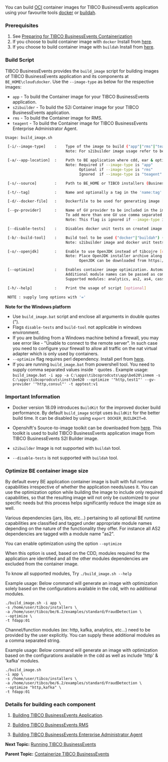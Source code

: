 You can build [OCI](https://opencontainers.org/) container images for TIBCO BusinessEvents application using your favourite tools [docker](https://docs.docker.com/) or [buildah](https://buildah.io/).

### Prerequisites
1.  See [Preparing for TIBCO BusinessEvents Containerization](Before-You-Begin#preparing-for-tibco-businessevents-containerization)
2.  If you choose to build container image with `docker` Install from [here](https://docs.docker.com/get-started/#download-and-install-docker).
3.  If you choose to build container image with `buildah` Install from [here](https://github.com/containers/buildah/blob/master/install.md).

### Build Script

TIBCO BusinessEvents provides the `build_image` script for building images of TIBCO BusinessEvents application and its components at `BE_HOME\cloud\docker`. Use the `--image-type` as below for the respective images:

-   `app` - To build the Container image for your TIBCO BusinessEvents application.
-   `s2ibuilder` - To build the S2i Container image for your TIBCO BusinessEvents application.
-   `rms` - To build the Container image for RMS.
-   `teagent` - To build the Container image for TIBCO BusinessEvents Enterprise Administrator Agent.

```sh
Usage: build_image.sh

 [-i/--image-type]    :    Type of the image to build ("app"|"rms"|"teagent"|"s2ibuilder") [required]
                           Note: For s2ibuilder image usage refer to be-tools wiki under containerize section.

 [-a/--app-location]  :    Path to BE application where cdd, ear & optional supporting jars are present
                           Note: Required if --image-type is "app"
                                 Optional if --image-type is "rms"
                                 Ignored  if --image-type is "teagent" or "s2ibuilder"

 [-s/--source]        :    Path to BE_HOME or TIBCO installers (BusinessEvents, Activespaces or FTL) are present (default "../../")

 [-t/--tag]           :    Name and optionally a tag in the 'name:tag' format [optional]

 [-d/--docker-file]   :    Dockerfile to be used for generating image [optional]

 [--gv-provider]      :    Name of GV provider to be included in the image ("consul"|"http"|"custom") [optional]
                           To add more than one GV use comma separated format ex: "consul,http" 
                           Note: This flag is ignored if --image-type is "teagent"

 [--disable-tests]    :    Disables docker unit tests on created image (applicable only for "app" and "s2ibuilder" image types) [optional]

 [-b/--build-tool]    :    Build tool to be used ("docker"|"buildah") (default is "docker")
                           Note: s2ibuilder image and docker unit tests not supported for buildah.

 [-o/--openjdk]       :    Enable to use OpenJDK instead of tibcojre [optional]
                           Note: Place OpenJDK installer archive along with TIBCO installers.
                                 OpenJDK can be downloaded from https://jdk.java.net/java-se-ri/11.

 [--optimize]         :    Enables container image optimization. Automatically retrieves required modules from CDD/EAR, if available. [optional]
                           Additional module names can be passed as comma separated string. Ex: "http,kafka" 
                           Supported modules: analytics, as2, as4, cassandra, eclipse, ftl, http, ignite, influx, kafka, kinesis, liveview, mqtt, opentelemetry, pattern, process, query, soap, sqlserver, store & streambase.

 [-h/--help]          :    Print the usage of script [optional]

 NOTE : supply long options with '='
```

**Note for the Windows platform** 
* Use `build_image.bat` script and enclose all arguments in double quotes \("\).
* Flags `disable-tests` and `build-tool` not applicable in windows environment.
* If you are building from a Windows machine behind a firewall, you may see error like - "Unable to connect to
the remote server". In such case you need to configure your firewall to allow all traffic on the nat virtual adapter which is only used by containers.
* `--optimize` flag requires perl dependency. Install perl from [here](https://strawberryperl.com/).
* If you are running `build_image.bat` from powershell tool. You need to supply comma separated values inside `'` quotes . Example usage: `build_image.bat -i app -a C:\apps\tibcoprodcuts\app\be620\inmem -s C:\apps\tibcoprodcuts\inst\be620 --optimize '"http,test1"' --gv-provider '"http,consul"' -t apptest:v1`

### Important Information
-   Docker version 18.09 introduces `BuildKit` for the improved docker build performance. By default `build_image` script uses `BuildKit` for the better build time. It can be disabled by using `export DOCKER_BUILDKIT=0`.

-   Openshift's Source-to-image toolkit can be downloaded from [here](https://github.com/openshift/source-to-image#installation). This toolkit is used to build TIBCO BusinessEvents application image from TIBCO BusinessEvents S2I Builder image.

-   `s2ibuilder` Image is not supported with `buildah` tool.

-   `--disable-tests` is not supported with `buildah` tool.

### Optimize BE container image size
By default every BE application container image is built with full runtime capabilities irrespective of whether the application needs/uses it. You can use the optimization option while building the image to include only required capabilities, so that the resulting image will not only be customized to your specific needs but this process helps significantly reduce the image size as well.

Various dependencies (jars, libs, etc...) pertaining to all optional BE runtime capabilities are classified and tagged under appropriate module names depending on the nature of the functionality they offer. For instance all AS2 dependencies are tagged with a module name "as2".

You can enable optimization using the option `--optimize`

When this option is used, based on the CDD, modules required for the application are identified and all the other modules dependencies are excluded from the container image.

To know all supported modules, Try `./build_image.sh --help`

Example usage: Below command will generate an image with optimization solely based on the configurations available in the cdd, with no additional modules.
```
./build_image.sh -i app \
-s /home/user/tibco/installers \
-a /home/user/tibco/be/6.2/examples/standard/FraudDetection \
--optimize \
-t fdapp:01
```

Channel/function modules (ex: http, kafka, analytics, etc...) need to be provided by the user explicitly. You can supply these additional modules as a comma separated string.

Example usage: Below command will generate an image with optimization based on the configurations available in the cdd as well as include 'http' & 'kafka' modules.
```
./build_image.sh 
-i app \
-s /home/user/tibco/installers \
-a /home/user/tibco/be/6.2/examples/standard/FraudDetection \
--optimize "http,kafka" \
-t fdapp:01
```

### Details for building each component

1. [Building TIBCO BusinessEvents Application](Building-TIBCO-BusinessEvents-Application).

2. [Building TIBCO BusinessEvents RMS](Building-RMS)

3. [Building TIBCO BusinessEvents Enterprise Administrator Agent](Building-TIBCO-BusinessEvents-Enterprise-Administrator-Agent)


**Next Topic:** [Running TIBCO BusinessEvents](Running-TIBCO-BusinessEvents)

**Parent Topic:** [Containerize TIBCO BusinessEvents](Containerize-TIBCO-BusinessEvents)
